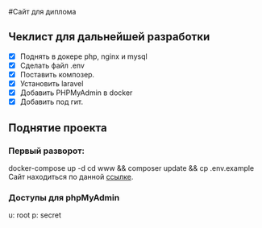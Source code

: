#Сайт для диплома
## Чеклист для дальнейшей разработки
- [X] Поднять в докере php, nginx и mysql
- [X] Сделать файл .env
- [X] Поставить композер.
- [X] Установить laravel
- [X] Добавить PHPMyAdmin в docker
- [X] Добавить под гит.
## Поднятие проекта
### Первый разворот:
docker-compose up -d
cd www && composer update && cp .env.example  
Сайт находиться по данной [ссылке](http://localhost:80).
### Доступы для phpMyAdmin
u: root
p: secret
